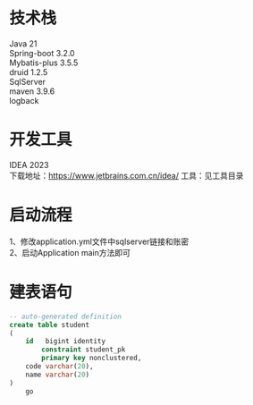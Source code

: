 # 技术栈
Java 21  
Spring-boot 3.2.0  
Mybatis-plus 3.5.5  
druid 1.2.5  
SqlServer  
maven 3.9.6  
logback

# 开发工具
IDEA 2023  
下载地址：https://www.jetbrains.com.cn/idea/
工具：见工具目录

# 启动流程
1、修改application.yml文件中sqlserver链接和账密  
2、启动Application main方法即可

# 建表语句
```sql
-- auto-generated definition
create table student
(
    id   bigint identity
        constraint student_pk
        primary key nonclustered,
    code varchar(20),
    name varchar(20)
)
    go


```